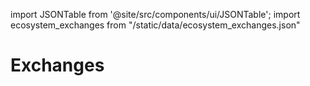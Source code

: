 import JSONTable from '@site/src/components/ui/JSONTable';
import ecosystem_exchanges from "/static/data/ecosystem_exchanges.json"

# Exchanges

<JSONTable theadData={Object.keys(ecosystem_exchanges[0])} tbodyData={ecosystem_exchanges}/>
